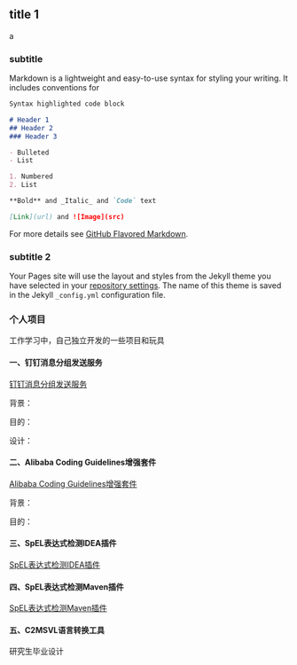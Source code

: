 ## title 1

a


### subtitle

Markdown is a lightweight and easy-to-use syntax for styling your writing. It includes conventions for

```markdown
Syntax highlighted code block

# Header 1
## Header 2
### Header 3

- Bulleted
- List

1. Numbered
2. List

**Bold** and _Italic_ and `Code` text

[Link](url) and ![Image](src)
```

For more details see [GitHub Flavored Markdown](https://guides.github.com/features/mastering-markdown/).

### subtitle 2

Your Pages site will use the layout and styles from the Jekyll theme you have selected in your [repository settings](https://github.com/yaogeass123/polaris.github.io/settings). The name of this theme is saved in the Jekyll `_config.yml` configuration file.

### 个人项目

工作学习中，自己独立开发的一些项目和玩具

#### 一、钉钉消息分组发送服务

[钉钉消息分组发送服务](https://github.com/yaogeass123/dispatch-sender-service)

背景：

目的：

设计：

#### 二、Alibaba Coding Guidelines增强套件

[Alibaba Coding Guidelines增强套件](https://github.com/yaogeass123/p3c-pmd-ex)

背景：

目的：

#### 三、SpEL表达式检测IDEA插件

[SpEL表达式检测IDEA插件](https://github.com/yaogeass123/myPlugin)

#### 四、SpEL表达式检测Maven插件

[SpEL表达式检测Maven插件](https://github.com/yaogeass123/maven-check-plugin)

#### 五、C2MSVL语言转换工具

研究生毕业设计

